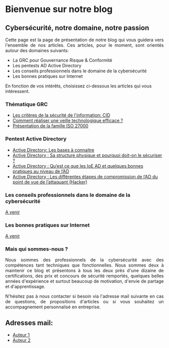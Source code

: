 # **Bienvenue sur notre blog** 

## **Cybersécurité, notre domaine, notre passion**

<p align="justify">
Cette page est la page de présentation de notre blog qui vous guidera vers l'ensemble de nos articles. Ces articles, pour le moment, sont orientés autour des domaines suivants:
</p>

- La GRC pour Gouvernance Risque & Conformité
- Les pentests AD Active Directory
- Les conseils professionnels dans le domaine de la cybersécurité
- Les bonnes pratiques sur Internet

En fonction de vos intérêts, choisissez ci-dessous les articles qui vous intéressent.


### Thématique GRC

- [Les critères de la sécurité de l'information: CID](https://cyberlinks7.github.io/cyber-links/1st_article)
- [Comment réaliser une veille technologique efficace ?](https://cyberlinks7.github.io/cyber-links/2nd_article)
- [Présentation de la famille ISO 27000](https://cyberlinks7.github.io/cyber-links/3rd_article)

### Pentest Active Directory

- [Active Directory: Les bases à connaitre](https://cyberlinks7.github.io/cyber-links/1st_articleAD)
- [Active Directory : Sa structure physique et pourquoi doit-on le sécuriser ?](https://cyberlinks7.github.io/cyber-links/2nd_articleAD)
- [Active Directory : Qu’est ce que les IoE AD et quelques bonnes pratiques au niveau de l’AD](https://cyberlinks7.github.io/cyber-links/3rd_articleAD)
- [Active Directory : Les différentes étapes de compromission de l’AD du point de vue de l’attaquant (Hacker)](https://cyberlinks7.github.io/cyber-links/4th_articleAD)

### Les conseils professionnels dans le domaine de la cybersécurité

[A venir]()

### Les bonnes pratiques sur Internet

[A venir]()

### Mais qui sommes-nous ?

<p align="justify">
Nous sommes des professionnels de la cybersécurité avec des compétences tant techniques que fonctionnelles. Nous sommes deux à maintenir ce blog et présentons à tous les deux près d'une dizaine de certifications, des prix et concours de sécurité remportés, quelques belles années d'expérience et surtout beaucoup de motivation, d'envie de partage et d'apprentissage.
</p>

<p align="justify">
N'hésitez pas à nous contacter si besoin via l'adresse mail suivante en cas de questions, de propositions d'articles ou si vous souhaitez un accompagnement personnalisé en entreprise.
</p>

## Adresses mail: 

- [Auteur 1](fahdibn23@gmail.com)
- [Auteur 2](okoubisso.guyselassie@gmail.com)


